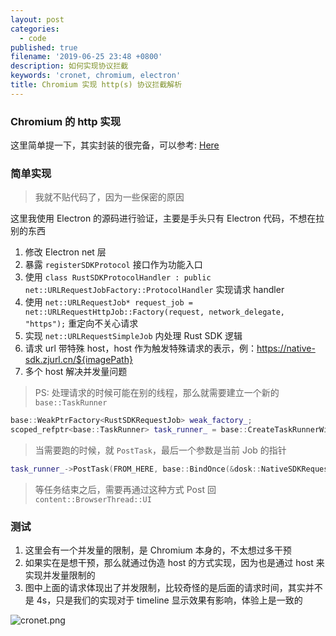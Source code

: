 ```yaml
---
layout: post
categories:
  - code
published: true
filename: '2019-06-25 23:48 +0800'
description: 如何实现协议拦截
keywords: 'cronet, chromium, electron'
title: Chromium 实现 http(s) 协议拦截解析
---
```

### Chromium 的 http 实现

这里简单提一下，其实封装的很完备，可以参考: [Here](https://www.jianshu.com/p/5ac0fb68cedc)

### 简单实现

> 我就不贴代码了，因为一些保密的原因

这里我使用 Electron 的源码进行验证，主要是手头只有 Electron 代码，不想在拉别的东西

1. 修改 Electron net 层
2. 暴露 `registerSDKProtocol` 接口作为功能入口
3. 使用 `class RustSDKProtocolHandler : public net::URLRequestJobFactory::ProtocolHandler` 实现请求 handler
4. 使用 `net::URLRequestJob* request_job = net::URLRequestHttpJob::Factory(request, network_delegate, "https");` 重定向不关心请求
5. 实现 `net::URLRequestSimpleJob` 内处理 Rust SDK 逻辑
6. 请求 url 带特殊 host，host 作为触发特殊请求的表示，例：https://native-sdk.zjurl.cn/${imagePath}
7. 多个 host 解决并发量问题

> PS: 处理请求的时候可能在别的线程，那么就需要建立一个新的 `base::TaskRunner`

```cpp
base::WeakPtrFactory<RustSDKRequestJob> weak_factory_;
scoped_refptr<base::TaskRunner> task_runner_ = base::CreateTaskRunnerWithTraits({base::TaskPriority::USER_VISIBLE});
```

> 当需要跑的时候，就 `PostTask`，最后一个参数是当前 Job 的指针

```cpp
task_runner_->PostTask(FROM_HERE, base::BindOnce(&dosk::NativeSDKRequestJob::WorkerThread, weak_factory_.GetWeakPtr()));
```

> 等任务结束之后，需要再通过这种方式 Post 回 `content::BrowserThread::UI`

### 测试

1. 这里会有一个并发量的限制，是 Chromium 本身的，不太想过多干预
2. 如果实在是想干预，那么就通过伪造 host 的方式实现，因为也是通过 host 来实现并发量限制的
3. 图中上面的请求体现出了并发限制，比较奇怪的是后面的请求时间，其实并不是 4s，只是我们的实现对于 timeline 显示效果有影响，体验上是一致的

![cronet.png]({{site.baseurl}}/uploads/cronet.png)


